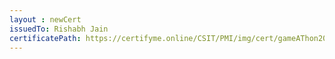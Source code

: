 ```yaml
--- 
layout : newCert 
issuedTo: Rishabh Jain 
certificatePath: https://certifyme.online/CSIT/PMI/img/cert/gameAThon2021/RishabhJain_bbd2f.png
--- 
```

